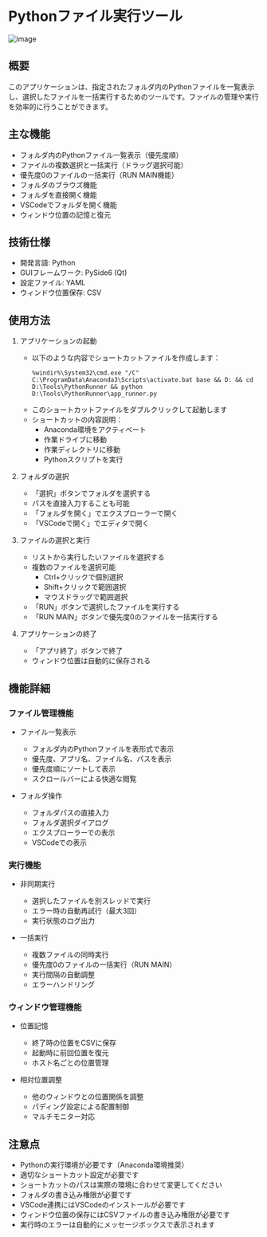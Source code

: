 # Pythonファイル実行ツール

![image](https://github.com/user-attachments/assets/8ef21010-63cf-4dda-a326-7131bab2c069)

## 概要
このアプリケーションは、指定されたフォルダ内のPythonファイルを一覧表示し、選択したファイルを一括実行するためのツールです。ファイルの管理や実行を効率的に行うことができます。

## 主な機能
- フォルダ内のPythonファイル一覧表示（優先度順）
- ファイルの複数選択と一括実行（ドラッグ選択可能）
- 優先度0のファイルの一括実行（RUN MAIN機能）
- フォルダのブラウズ機能
- フォルダを直接開く機能
- VSCodeでフォルダを開く機能
- ウィンドウ位置の記憶と復元

## 技術仕様
- 開発言語: Python
- GUIフレームワーク: PySide6 (Qt)
- 設定ファイル: YAML
- ウィンドウ位置保存: CSV

## 使用方法
1. アプリケーションの起動
   - 以下のような内容でショートカットファイルを作成します：
     ```
     %windir%\System32\cmd.exe "/C" C:\ProgramData\Anaconda3\Scripts\activate.bat base && D: && cd D:\Tools\PythonRunner && python D:\Tools\PythonRunner\app_runner.py
     ```
   - このショートカットファイルをダブルクリックして起動します
   - ショートカットの内容説明：
     - Anaconda環境をアクティベート
     - 作業ドライブに移動
     - 作業ディレクトリに移動
     - Pythonスクリプトを実行

2. フォルダの選択
   - 「選択」ボタンでフォルダを選択する
   - パスを直接入力することも可能
   - 「フォルダを開く」でエクスプローラーで開く
   - 「VSCodeで開く」でエディタで開く

3. ファイルの選択と実行
   - リストから実行したいファイルを選択する
   - 複数のファイルを選択可能
     - Ctrl+クリックで個別選択
     - Shift+クリックで範囲選択
     - マウスドラッグで範囲選択
   - 「RUN」ボタンで選択したファイルを実行する
   - 「RUN MAIN」ボタンで優先度0のファイルを一括実行する

4. アプリケーションの終了
   - 「アプリ終了」ボタンで終了
   - ウィンドウ位置は自動的に保存される

## 機能詳細
### ファイル管理機能
- ファイル一覧表示
  - フォルダ内のPythonファイルを表形式で表示
  - 優先度、アプリ名、ファイル名、パスを表示
  - 優先度順にソートして表示
  - スクロールバーによる快適な閲覧

- フォルダ操作
  - フォルダパスの直接入力
  - フォルダ選択ダイアログ
  - エクスプローラーでの表示
  - VSCodeでの表示

### 実行機能
- 非同期実行
  - 選択したファイルを別スレッドで実行
  - エラー時の自動再試行（最大3回）
  - 実行状態のログ出力

- 一括実行
  - 複数ファイルの同時実行
  - 優先度0のファイルの一括実行（RUN MAIN）
  - 実行間隔の自動調整
  - エラーハンドリング

### ウィンドウ管理機能
- 位置記憶
  - 終了時の位置をCSVに保存
  - 起動時に前回位置を復元
  - ホスト名ごとの位置管理

- 相対位置調整
  - 他のウィンドウとの位置関係を調整
  - パディング設定による配置制御
  - マルチモニター対応

## 注意点
- Pythonの実行環境が必要です（Anaconda環境推奨）
- 適切なショートカット設定が必要です
- ショートカットのパスは実際の環境に合わせて変更してください
- フォルダの書き込み権限が必要です
- VSCode連携にはVSCodeのインストールが必要です
- ウィンドウ位置の保存にはCSVファイルの書き込み権限が必要です
- 実行時のエラーは自動的にメッセージボックスで表示されます
